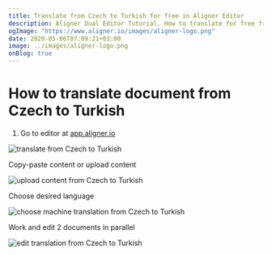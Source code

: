 ```yaml
---
title: Translate from Czech to Turkish for free in Aligner Editor
description: Aligner Dual Editor Tutorial. How to translate for free from Czech to Turkish. Aligner is multilingual document management platform. 
ogImage: "https://www.aligner.io/images/aligner-logo.png"
date: 2020-05-06T07:09:21+03:00
image: ../images/aligner-logo.png
onBlog: true
---
```


# How to translate document from Czech to Turkish

1. Go to editor at [app.aligner.io](https://app.aligner.io "Aligner App web page")

![translate from Czech to Turkish](../aligner-blank-editor.png "translate from Czech to Turkish")

Copy-paste content or upload content

![upload content from Czech to Turkish](../aligner-uploaded-document.png "upload content from Czech to Turkish")

Choose desired language

![choose machine translation from Czech to Turkish](../aligner-language-dropdown.png "choose machine translation from Czech to Turkish")

Work and edit 2 documents in parallel

![edit translation from Czech to Turkish](../aligner-double-sitded-editor.png "edit translation from Czech to Turkish")

